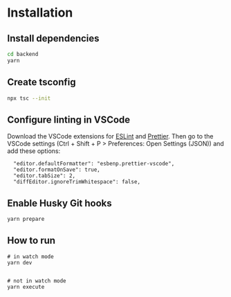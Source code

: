 # Installation

## Install dependencies

```sh
cd backend
yarn
```

## Create tsconfig

```sh
npx tsc --init
```

## Configure linting in VSCode

Download the VSCode extensions for [ESLint](https://marketplace.visualstudio.com/items?itemName=dbaeumer.vscode-eslint) and [Prettier](https://marketplace.visualstudio.com/items?itemName=esbenp.prettier-vscode). Then go to the VSCode settings (Ctrl + Shift + P > Preferences: Open Settings (JSON)) and add these options:

```
  "editor.defaultFormatter": "esbenp.prettier-vscode",
  "editor.formatOnSave": true,
  "editor.tabSize": 2,
  "diffEditor.ignoreTrimWhitespace": false,
```

## Enable Husky Git hooks

```sh
yarn prepare
```

## How to run

```
# in watch mode
yarn dev


# not in watch mode
yarn execute
```
